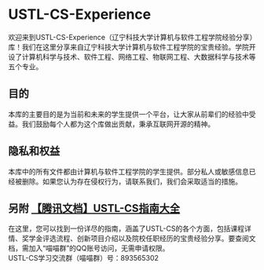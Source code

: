 # USTL-CS-Experience

欢迎来到USTL-CS-Experience（辽宁科技大学计算机与软件工程学院经验分享）库！我们在这里分享来自辽宁科技大学计算机与软件工程学院的宝贵经验。学院开设了计算机科学与技术、软件工程、网络工程、物联网工程、大数据科学与技术等五个专业。

## 目的
本库的主要目的是为当前和未来的学生提供一个平台，让大家从前辈们的经验中受益。我们鼓励每个人都为这个库做出贡献，秉承互联网开源的精神。

## 隐私和权益
本库中的所有文件都由计算机与软件工程学院的学生提供。部分私人或敏感信息已经被删除。如果您认为存在侵权行为，请联系我们，我们会采取适当的措施。<br>

## 另附 [【腾讯文档】USTL-CS指南大全](https://docs.qq.com/sheet/DTFlGTHlzeGFDbm1v?tab=umhk0c)
在这里，您可以找到一份详尽的指南，涵盖了USTL-CS的各个方面，包括课程详情、奖学金评选流程、创新项目介绍以及院校任职经历的宝贵经验分享。要查阅文档，需加入“喵喵群”的QQ账号访问，无需申请权限。<br>
USTL-CS学习交流群（喵喵群）号：893565302
